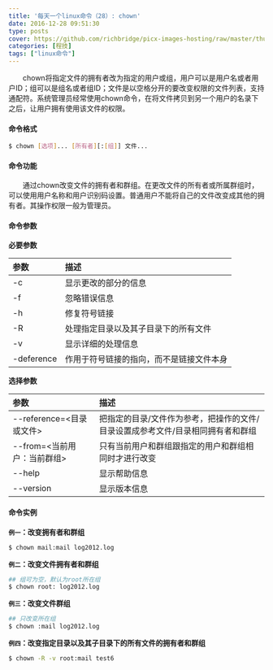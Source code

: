 ```yaml
---
title: '每天一个linux命令（28）: chown'
date: 2016-12-28 09:51:30
type: posts
cover: https://github.com/richbridge/picx-images-hosting/raw/master/thumbnail/程技.jpg
categories: [程技]
tags: ["linux命令"]
---
```

　　chown将指定文件的拥有者改为指定的用户或组，用户可以是用户名或者用户ID；组可以是组名或者组ID；文件是以空格分开的要改变权限的文件列表，支持通配符。系统管理员经常使用chown命令，在将文件拷贝到另一个用户的名录下之后，让用户拥有使用该文件的权限。
<!--more -->
#### 命令格式
```bash
$ chown [选项]... [所有者][:[组]] 文件...
```
#### 命令功能
　　通过chown改变文件的拥有者和群组。在更改文件的所有者或所属群组时，可以使用用户名称和用户识别码设置。普通用户不能将自己的文件改变成其他的拥有者。其操作权限一般为管理员。

#### 命令参数
**必要参数**

| 参数 | 描述 |
| :------------- | :------------- |
| -c | 显示更改的部分的信息 |
| -f | 忽略错误信息 |
| -h | 修复符号链接 |
| -R | 处理指定目录以及其子目录下的所有文件 |
| -v | 显示详细的处理信息 |
| -deference | 作用于符号链接的指向，而不是链接文件本身 |

**选择参数**

| 参数 | 描述 |
| :------------- | :------------- |
| --reference=<目录或文件> | 把指定的目录/文件作为参考，把操作的文件/目录设置成参考文件/目录相同拥有者和群组 |
| --from=<当前用户：当前群组> | 只有当前用户和群组跟指定的用户和群组相同时才进行改变 |
| --help | 显示帮助信息 |
| --version | 显示版本信息 |

#### 命令实例
**`例一`：改变拥有者和群组**
```bash
$ chown mail:mail log2012.log
```
**`例二`：改变文件拥有者和群组**
```bash
## 组可为空，默认为root所在组
$ chown root: log2012.log
```
**`例三`：改变文件群组**
```bash
## 只改变所在组
$ chown :mail log2012.log
```
**`例四`：改变指定目录以及其子目录下的所有文件的拥有者和群组**
```bash
$ chown -R -v root:mail test6
```
